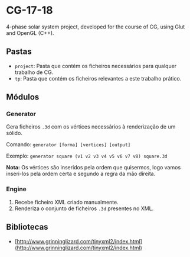# CG-17-18

4-phase solar system project, developed for the course of CG, using Glut and OpenGL (C++).

## Pastas

* `project`: Pasta que contém os ficheiros necessários para qualquer trabalho de CG.
* `tp`: Pasta que contém os ficheiros relevantes a este trabalho prático.

## Módulos

### Generator

Gera ficheiros `.3d` com os vértices necessários à renderização de um sólido.

Comando: `generator [forma] [vertices] [output]`

Exemplo: `generator square (v1 v2 v3 v4 v5 v6 v7 v8) square.3d`

**Nota:** Os vértices são inseridos pela ordem que quisermos, logo vamos inseri-los pela ordem certa e segundo a regra da mão direita.

### Engine

1. Recebe ficheiro XML criado manualmente.
2. Renderiza o conjunto de ficheiros `.3d` presentes no XML.

## Bibliotecas

* [http://www.grinninglizard.com/tinyxml2/index.html](http://www.grinninglizard.com/tinyxml2/index.html)
